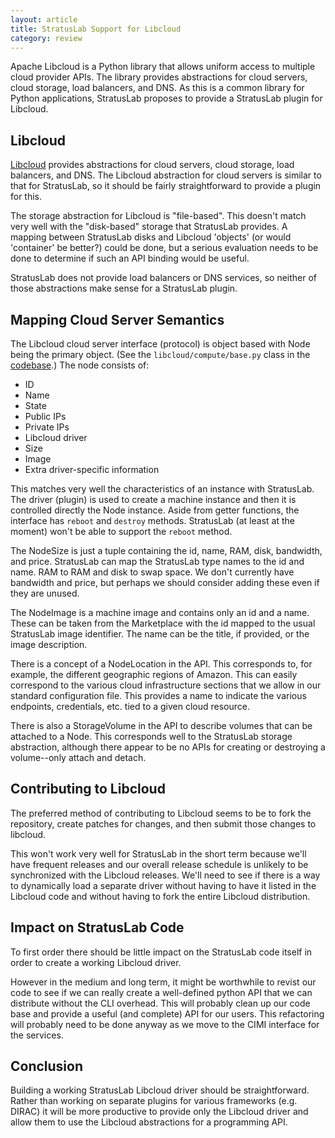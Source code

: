 ```yaml
---
layout: article
title: StratusLab Support for Libcloud
category: review
---
```


Apache Libcloud is a Python library that allows uniform access to
multiple cloud provider APIs.  The library provides abstractions for
cloud servers, cloud storage, load balancers, and DNS.  As this is a
common library for Python applications, StratusLab proposes to provide
a StratusLab plugin for Libcloud.

Libcloud
--------

[Libcloud][lc-web] provides abstractions for cloud servers, cloud
storage, load balancers, and DNS.  The Libcloud abstraction for cloud
servers is similar to that for StratusLab, so it should be fairly
straightforward to provide a plugin for this.

The storage abstraction for Libcloud is "file-based".  This doesn't
match very well with the "disk-based" storage that StratusLab
provides.  A mapping between StratusLab disks and Libcloud 'objects'
(or would 'container' be better?) could be done, but a serious
evaluation needs to be done to determine if such an API binding would
be useful.

StratusLab does not provide load balancers or DNS services, so neither
of those abstractions make sense for a StratusLab plugin.

Mapping Cloud Server Semantics
------------------------------

The Libcloud cloud server interface (protocol) is object based with
Node being the primary object.  (See the `libcloud/compute/base.py`
class in the [codebase][lc-github].)  The node consists of:

* ID
* Name
* State
* Public IPs
* Private IPs
* Libcloud driver
* Size
* Image
* Extra driver-specific information

This matches very well the characteristics of an instance with
StratusLab.  The driver (plugin) is used to create a machine instance
and then it is controlled directly the Node instance.  Aside from
getter functions, the interface has `reboot` and `destroy` methods.
StratusLab (at least at the moment) won't be able to support the
`reboot` method.

The NodeSize is just a tuple containing the id, name, RAM, disk,
bandwidth, and price.  StratusLab can map the StratusLab type names to
the id and name.  RAM to RAM and disk to swap space.  We don't
currently have bandwidth and price, but perhaps we should consider
adding these even if they are unused. 

The NodeImage is a machine image and contains only an id and a name.
These can be taken from the Marketplace with the id mapped to the
usual StratusLab image identifier.  The name can be the title, if
provided, or the image description. 

There is a concept of a NodeLocation in the API.  This corresponds to,
for example, the different geographic regions of Amazon.  This can
easily correspond to the various cloud infrastructure sections that we
allow in our standard configuration file.  This provides a name to
indicate the various endpoints, credentials, etc. tied to a given
cloud resource.

There is also a StorageVolume in the API to describe volumes that can
be attached to a Node.  This corresponds well to the StratusLab
storage abstraction, although there appear to be no APIs for creating
or destroying a volume--only attach and detach. 


Contributing to Libcloud
------------------------

The preferred method of contributing to Libcloud seems to be to fork
the repository, create patches for changes, and then submit those
changes to libcloud.

This won't work very well for StratusLab in the short term because
we'll have frequent releases and our overall release schedule is
unlikely to be synchronized with the Libcloud releases.  We'll need to
see if there is a way to dynamically load a separate driver without
having to have it listed in the Libcloud code and without having to
fork the entire Libcloud distribution.


Impact on StratusLab Code
-------------------------

To first order there should be little impact on the StratusLab code
itself in order to create a working Libcloud driver.

However in the medium and long term, it might be worthwhile to revist
our code to see if we can really create a well-defined python API that
we can distribute without the CLI overhead.  This will probably clean
up our code base and provide a useful (and complete) API for our
users.  This refactoring will probably need to be done anyway as we
move to the CIMI interface for the services.


Conclusion
----------

Building a working StratusLab Libcloud driver should be
straightforward.  Rather than working on separate plugins for various
frameworks (e.g. DIRAC) it will be more productive to provide only the
Libcloud driver and allow them to use the Libcloud abstractions for a
programming API. 


[lc-web]: http://libcloud.apache.org
[lc-github]: https://github.com/apache/libcloud


